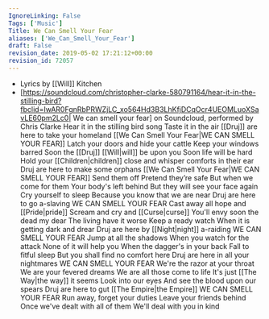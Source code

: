 ```yaml
---
IgnoreLinking: False
Tags: ['Music']
Title: We Can Smell Your Fear
aliases: ['We_Can_Smell_Your_Fear']
draft: False
revision_date: 2019-05-02 17:21:12+00:00
revision_id: 72057
---
```


* Lyrics by [[Will]] Kitchen
* [https://soundcloud.com/christopher-clarke-580791164/hear-it-in-the-stilling-bird?fbclid=IwAR0FgnRbPRWZjLC_xo564Hd3B3LhKfjDCqOcr4UEOMLuoXSavLE60pm2Lc0| We can smell your fear] on Soundcloud, performed by Chris Clarke
Hear it in the stilling bird song
Taste it in the air
[[Druj]] are here to take your homeland
[[We Can Smell Your Fear|WE CAN SMELL YOUR FEAR]]
Latch your doors and hide your cattle
Keep your windows barred
Soon the [[Druj]] [[Will|will]] be upon you 
Soon life will be hard
Hold your [[Children|children]] close and whisper comforts in their ear
Druj are here to make some orphans
[[We Can Smell Your Fear|WE CAN SMELL YOUR FEAR]]
Send them off
Pretend they’re safe
But when we come for them
Your body's left behind
But they will see your face again
Cry yourself to sleep
Because you know that we are near
Druj are here to go a-slaving
WE CAN SMELL YOUR FEAR
Cast away all hope and [[Pride|pride]] 
Scream and cry and [[Curse|curse]]
You'll envy soon the dead my dear
The living have it worse
Keep a ready watch
When it is getting dark and drear
Druj are here by [[Night|night]] a-raiding
WE CAN SMELL YOUR FEAR
Jump at all the shadows
When you watch for the attack
None of it will help you
When the dagger's in your back
Fall to fitful sleep
But you shall find no comfort here
Druj are here in all your nightmares
WE CAN SMELL YOUR FEAR
We're the razor at your throat
We are your fevered dreams
We are all those come to life
It's just [[The Way|the way]] it seems
Look into our eyes
And see the blood upon our spears
Druj are here to gut [[The Empire|the Empire]]
WE CAN SMELL YOUR FEAR
Run away, forget your duties
Leave your friends behind
Once we've dealt with all of them
We'll deal with you in kind
